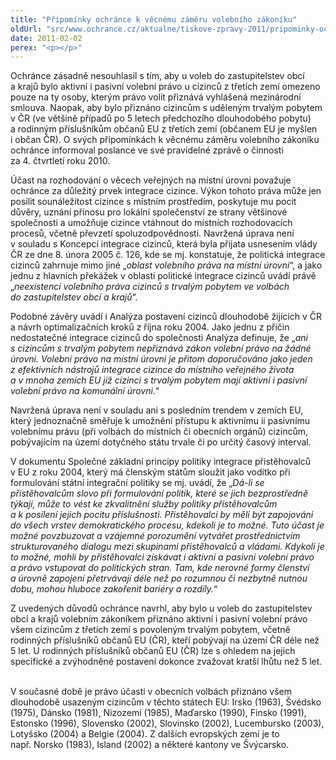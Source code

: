 ```yaml
---
title: "Připomínky ochránce k věcnému záměru volebního zákoníku"
oldUrl: "src/www.ochrance.cz/aktualne/tiskove-zpravy-2011/pripominky-ochrance-k-vecnemu-zameru-volebniho-zakoniku"
date: 2011-02-02
perex: "<p></p>"
---
```


<!-- imported from the old website -->

<p>Ochránce zásadně nesouhlasil s tím, aby u voleb do zastupitelstev obcí a krajů bylo aktivní i pasivní volební právo u cizinců z třetích zemí omezeno pouze na ty osoby, kterým právo volit přiznává vyhlášená mezinárodní smlouva. Naopak, aby bylo přiznáno cizincům s uděleným trvalým pobytem v ČR (ve většině případů po 5 letech předchozího dlouhodobého pobytu) a rodinným příslušníkům občanů EU z třetích zemí (občanem EU je myšlen i občan ČR). O svých připomínkách k věcnému záměru volebního zákoníku ochránce informoval poslance ve své pravidelné zprávě o činnosti za 4. čtvrtletí roku 2010.</p><p>Účast na rozhodování o věcech veřejných na místní úrovni považuje ochránce za důležitý prvek integrace cizince. Výkon tohoto práva může jen posílit sounáležitost cizince s místním prostředím, poskytuje mu pocit důvěry, uznání přínosu pro lokální společenství ze strany většinové společnosti a umožňuje cizince vtáhnout do místních rozhodovacích procesů, včetně převzetí spoluzodpovědnosti. Navržená úprava není v souladu s Koncepcí integrace cizinců, která byla přijata usnesením vlády ČR ze dne 8. února 2005 č. 126, kde se mj. konstatuje, že politická integrace cizinců zahrnuje mimo jiné „<i>oblast volebního práva na místní úrovni</i>“, a jako jednu z hlavních překážek v oblasti politické integrace cizinců uvádí právě „<i>neexistenci volebního práva cizinců s trvalým pobytem ve volbách do zastupitelstev obcí a krajů</i>“.</p><p>Podobné závěry uvádí i Analýza postavení cizinců dlouhodobě žijících v ČR a návrh optimalizačních kroků z října roku 2004. Jako jednu z příčin nedostatečné integrace cizinců do společnosti Analýza definuje, že „<i>ani s cizincům s trvalým pobytem nepřiznává zákon volební právo na žádné úrovni. Volební právo na místní úrovni je přitom doporučováno jako jeden z efektivních nástrojů integrace cizince do místního veřejného života a v mnoha zemích EU již cizinci s trvalým pobytem mají aktivní i pasivní volební právo na komunální úrovni</i>.“</p><p>Navržená úprava není v souladu ani s posledním trendem v zemích EU, který jednoznačně směřuje k umožnění přístupu k aktivnímu ii pasivnímu volebnímu právu (při volbách do místních či obecních orgánů) cizincům, pobývajícím na území dotyčného státu trvale či po určitý časový interval. </p><p>V dokumentu Společné základní principy politiky integrace přistěhovalců v EU z roku 2004, který má členským státům sloužit jako vodítko při formulování státní integrační politiky se mj. uvádí, že „<i>Dá-li se přistěhovalcům slovo při formulování politik, které se jich bezprostředně týkají, může to vést ke zkvalitnění služby politiky přistěhovalcům a k posílení jejich pocitu příslušnosti. Přistěhovalci by měli být zapojováni do všech vrstev demokratického procesu, kdekoli je to možné. Tuto účast je možné povzbuzovat a vzájemné porozumění vytvářet prostřednictvím strukturovaného dialogu mezi skupinami přistěhovalců a vládami. Kdykoli je to možné, mohli by přistěhovalci získávat i aktivní a pasivní volební právo a právo vstupovat do politických stran. Tam, kde nerovné formy členství a úrovně zapojení přetrvávají déle než po rozumnou či nezbytně nutnou dobu, mohou hluboce zakořenit bariéry a rozdíly.</i>“</p><p>Z uvedených důvodů ochránce navrhl, aby bylo u voleb do zastupitelstev obcí a krajů volebním zákoníkem přiznáno aktivní i pasivní volební právo všem cizincům z třetích zemí s povoleným trvalým pobytem, včetně rodinných příslušníků občanů EU (ČR), kteří pobývají na území ČR déle než 5 let. U rodinných příslušníků občanů EU (ČR) lze s ohledem na jejich specifické a zvýhodněné postavení dokonce zvažovat kratší lhůtu než 5 let.  </p>V současné době je právo účasti v obecních volbách přiznáno všem dlouhodobě usazeným cizincům v těchto státech EU: Irsko (1963), Švédsko (1975), Dánsko (1981), Nizozemí (1985), Maďarsko (1990), Finsko (1991), Estonsko (1996), Slovensko (2002), Slovinsko (2002), Lucembursko (2003), Lotyšsko (2004) a Belgie (2004). Z dalších evropských zemí je to např. Norsko (1983), Island (2002) a některé kantony ve Švýcarsko.
